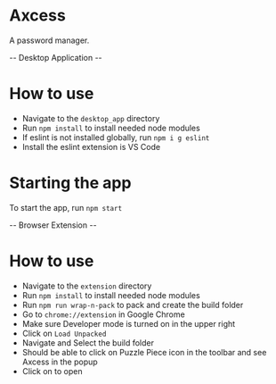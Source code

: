 # Axcess

A password manager.

-- Desktop Application --

# How to use

- Navigate to the `desktop_app` directory
- Run `npm install` to install needed node modules
- If eslint is not installed globally, run `npm i g eslint`
- Install the eslint extension is VS Code

# Starting the app

To start the app, run `npm start`

-- Browser Extension --

# How to use

- Navigate to the `extension` directory
- Run `npm install` to install needed node modules
- Run `npm run wrap-n-pack` to pack and create the build folder
- Go to `chrome://extension` in Google Chrome
- Make sure Developer mode is turned on in the upper right
- Click on `Load Unpacked`
- Navigate and Select the build folder
- Should be able to click on Puzzle Piece icon in the toolbar and see Axcess in the popup
- Click on to open
